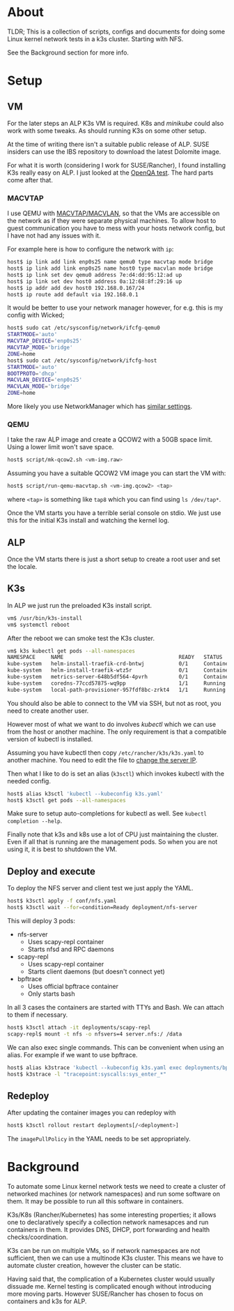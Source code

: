 # About

TLDR; This is a collection of scripts, configs and documents for doing
some Linux kernel network tests in a k3s cluster. Starting with NFS.

See the Background section for more info.

# Setup

## VM

For the later steps an ALP K3s VM is required. K8s and *minikube*
could also work with some tweaks. As should running K3s on some other
setup.

At the time of writing there isn't a suitable public release of
ALP. SUSE insiders can use the IBS repository to download the latest
Dolomite image.

For what it is worth (considering I work for SUSE/Rancher), I found
installing K3s really easy on ALP. I just looked at the [OpenQA
test](https://github.com/os-autoinst/os-autoinst-distri-opensuse/blob/master/lib/containers/k8s.pm#L32). The
hard parts come after that.

### MACVTAP

I use QEMU with
[MACVTAP/MACVLAN](https://developers.redhat.com/blog/2018/10/22/introduction-to-linux-interfaces-for-virtual-networking#),
so that the VMs are accessible on the network as if they were separate
physical machines. To allow host to guest communication you have to
mess with your hosts network config, but I have not had any issues
with it.

For example here is how to configure the network with `ip`:

```sh
host$ ip link add link enp0s25 name qemu0 type macvtap mode bridge
host$ ip link add link enp0s25 name host0 type macvlan mode bridge
host$ ip link set dev qemu0 address 7e:d4:dd:95:12:ad up
host$ ip link set dev host0 address 0a:12:68:8f:29:16 up
host$ ip addr add dev host0 192.168.0.167/24
host$ ip route add default via 192.168.0.1
```

It would be better to use your network manager however, for e.g. this
is my config with Wicked;

```sh
host$ sudo cat /etc/sysconfig/network/ifcfg-qemu0
STARTMODE='auto'
MACVTAP_DEVICE='enp0s25'
MACVTAP_MODE='bridge'
ZONE=home
host$ sudo cat /etc/sysconfig/network/ifcfg-host
STARTMODE='auto'
BOOTPROTO='dhcp'
MACVLAN_DEVICE='enp0s25'
MACVLAN_MODE='bridge'
ZONE=home
```

More likely you use NetworkManager which has [similar
settings](https://networkmanager.dev/docs/api/1.32.8/settings-macvlan.html).

### QEMU

I take the raw ALP image and create a QCOW2 with a 50GB space
limit. Using a lower limit won't save space.

```sh
host$ script/mk-qcow2.sh <vm-img.raw>
```

Assuming you have a suitable QCOW2 VM image you can start the VM with:

```sh
host$ script/run-qemu-macvtap.sh <vm-img.qcow2> <tap>
```

where `<tap>` is something like `tap8` which you can find using `ls
/dev/tap*`.

Once the VM starts you have a terrible serial console on stdio. We
just use this for the initial K3s install and watching the kernel log.

## ALP

Once the VM starts there is just a short setup to create a root user
and set the locale.

## K3s

In ALP we just run the preloaded K3s install script.

```sh
vm$ /usr/bin/k3s-install
vm$ systemctl reboot
```

After the reboot we can smoke test the K3s cluster.

```sh
vm$ k3s kubectl get pods --all-namespaces
NAMESPACE     NAME                                     READY   STATUS              RESTARTS   AGE
kube-system   helm-install-traefik-crd-bntwj           0/1     ContainerCreating   0          43s
kube-system   helm-install-traefik-wtz5r               0/1     ContainerCreating   0          43s
kube-system   metrics-server-648b5df564-4pvrh          0/1     ContainerCreating   0          43s
kube-system   coredns-77ccd57875-wq9pp                 1/1     Running             0          43s
kube-system   local-path-provisioner-957fdf8bc-zrkt4   1/1     Running             0          43s
```

You should also be able to connect to the VM via SSH, but not as root,
you need to create another user.

However most of what we want to do involves *kubectl* which we can use
from the host or another machine. The only requirement is that a
compatible version of kubectl is installed.

Assuming you have kubectl then copy `/etc/rancher/k3s/k3s.yaml` to
another machine. You need to edit the file to [change the server
IP](https://docs.k3s.io/cluster-access#accessing-the-cluster-from-outside-with-kubectl).

Then what I like to do is set an alias (`k3sctl`) which invokes
kubectl with the needed config.

```sh
host$ alias k3sctl 'kubectl --kubeconfig k3s.yaml'
host$ k3sctl get pods --all-namespaces
```

Make sure to setup auto-completions for kubectl as well. See
`kubectl completion --help`.

Finally note that k3s and k8s use a lot of CPU just maintaining the
cluster. Even if all that is running are the management pods. So when
you are not using it, it is best to shutdown the VM.

## Deploy and execute

To deploy the NFS server and client test we just apply the YAML.

```sh
host$ k3sctl apply -f conf/nfs.yaml
host$ k3sctl wait --for=condition=Ready deployment/nfs-server
```

This will deploy 3 pods:

- nfs-server
  - Uses scapy-repl container
  - Starts nfsd and RPC daemons
- scapy-repl
  - Uses scapy-repl container
  - Starts client daemons (but doesn't connect yet)
- bpftrace
  - Uses official bpftrace container
  - Only starts bash

In all 3 cases the containers are started with TTYs and Bash. We can
attach to them if necessary.

```sh
host$ k3sctl attach -it deployments/scapy-repl
scapy-repl$ mount -t nfs -o nfsvers=4 server.nfs:/ /data
```

We can also exec single commands. This can be convenient when using an
alias. For example if we want to use bpftrace.

```sh
host$ alias k3strace 'kubectl --kubeconfig k3s.yaml exec deployments/bpftrace -- bpftrace'
host$ k3strace -l "tracepoint:syscalls:sys_enter_*"
```

## Redeploy

After updating the container images you can redeploy with

```sh
host$ k3sctl rollout restart deployments[/<deployment>]
```

The `imagePullPolicy` in the YAML needs to be set appropriately.

# Background

To automate some Linux kernel network tests we need to create a
cluster of networked machines (or network namespaces) and run some
software on them. It may be possible to run all this software in
containers.

K3s/K8s (Rancher/Kubernetes) has some interesting properties; it
allows one to declaratively specify a collection network namesapces
and run containers in them. It provides DNS, DHCP, port forwarding and
health checks/coordination.

K3s can be run on multiple VMs, so if network namespaces are not
sufficient, then we can use a multinode K3s cluster. This means we
have to automate cluster creation, however the cluster can be static.

Having said that, the complication of a Kubernetes cluster would
usually dissuade me. Kernel testing is complicated enough without
introducing more moving parts. However SUSE/Rancher has chosen to
focus on containers and k3s for ALP.
